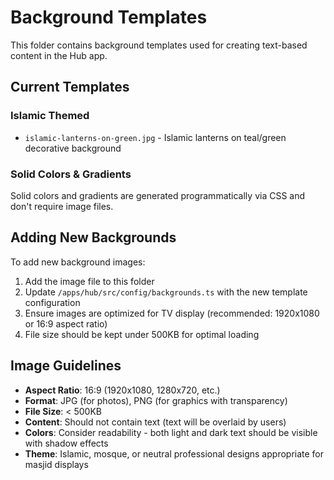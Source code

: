 # Background Templates

This folder contains background templates used for creating text-based content in the Hub app.

## Current Templates

### Islamic Themed

- `islamic-lanterns-on-green.jpg` - Islamic lanterns on teal/green decorative background

### Solid Colors & Gradients

Solid colors and gradients are generated programmatically via CSS and don't require image files.

## Adding New Backgrounds

To add new background images:

1. Add the image file to this folder
2. Update `/apps/hub/src/config/backgrounds.ts` with the new template configuration
3. Ensure images are optimized for TV display (recommended: 1920x1080 or 16:9 aspect ratio)
4. File size should be kept under 500KB for optimal loading

## Image Guidelines

- **Aspect Ratio**: 16:9 (1920x1080, 1280x720, etc.)
- **Format**: JPG (for photos), PNG (for graphics with transparency)
- **File Size**: < 500KB
- **Content**: Should not contain text (text will be overlaid by users)
- **Colors**: Consider readability - both light and dark text should be visible with shadow effects
- **Theme**: Islamic, mosque, or neutral professional designs appropriate for masjid displays
